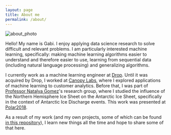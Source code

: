 ```yaml
---
layout: page
title: About me
permalink: /about/
---
```

![about_photo](../assets/img/about.jpg "Taiwan")

Hello! My name is Gabi. I enjoy applying data science research to solve difficult and relevant problems. I am particularly interested machine
learning, specifically: making machine learning algorithms easier to understand and therefore easier to use, learning from sequential data 
(including natural language processing) and generalizing algorithms.

I currently work as a machine learning engineer at [Drop](http://b.ewd.io/uxuze). Until it was acquired by Drop, I worked at 
[Canopy Labs](https://canopylabs.com/), where I explored applications of machine learning to customer analytics. Before that, I was part of 
[Professor Natalya Gomez](http://www.natalyagomez.com/)'s research group, where I studied the influence of the Northern Hemisphere Ice Sheet
on the Antarctic Ice Sheet, specifically in the context of Antarctic Ice Discharge events. This work was presented at 
[Polar2018](https://www.polar2018.org/).


As a result of my work (and my own projects, some of which can be found 
[in this repository](https://github.com/gabrieltseng/datascience-projects)), I learn new things all the time and hope to share some of 
that here.
